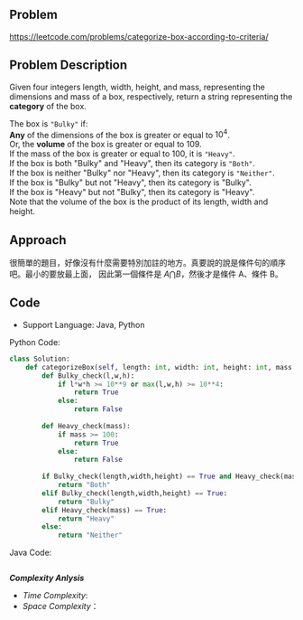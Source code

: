 ## Problem

https://leetcode.com/problems/categorize-box-according-to-criteria/

## Problem Description

Given four integers length, width, height, and mass, representing the dimensions and mass of a box, respectively, return a string representing the **category** of the box.

The box is `"Bulky"` if:  </br>
**Any** of the dimensions of the box is greater or equal to $10^4$.  </br>
Or, the **volume** of the box is greater or equal to $109$.  </br>
If the mass of the box is greater or equal to 100, it is `"Heavy"`.  </br>
If the box is both "Bulky" and "Heavy", then its category is `"Both"`.  </br>
If the box is neither "Bulky" nor "Heavy", then its category is `"Neither"`.  </br>
If the box is "Bulky" but not "Heavy", then its category is "Bulky".  </br>
If the box is "Heavy" but not "Bulky", then its category is "Heavy".  </br>
Note that the volume of the box is the product of its length, width and height.



## Approach
很簡單的題目，好像沒有什麼需要特別加註的地方。真要說的說是條件句的順序吧。最小的要放最上面，
因此第一個條件是 $A \bigcap B$，然後才是條件 A、條件 B。


## Code

- Support Language: Java, Python

Python Code:

```py
class Solution:
    def categorizeBox(self, length: int, width: int, height: int, mass: int) -> str:
        def Bulky_check(l,w,h):
            if l*w*h >= 10**9 or max(l,w,h) >= 10**4:
                return True
            else:
                return False
        
        def Heavy_check(mass):
            if mass >= 100:
                return True
            else:
                return False
        
        if Bulky_check(length,width,height) == True and Heavy_check(mass) == True:
            return "Both"
        elif Bulky_check(length,width,height) == True:
            return "Bulky"
        elif Heavy_check(mass) == True:
            return "Heavy"
        else:
            return "Neither"        
```

Java Code:

```

```

**_Complexity Anlysis_**

- _Time Complexity_: 
- _Space Complexity_：
